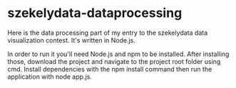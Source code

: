 # szekelydata-dataprocessing
Here is the data processing part of my entry to the szekelydata data visualization contest.
It's written in Node.js.

In order to run it you'll need Node.js and npm to be installed.
After installing those, download the project and navigate to the project root folder using cmd.
Install dependencies with the npm install command then run the application with node app.js.
